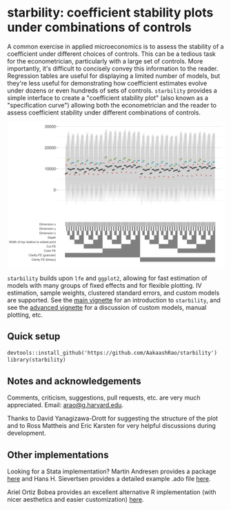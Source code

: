 # starbility: coefficient stability plots under combinations of controls

A common exercise in applied microeconomics is to assess the stability of a coefficient under different choices of controls. This can be a tedious task for the econometrician, particularly with a large set of controls. More importantly, it's difficult to concisely convey this information to the reader. Regression tables are useful for displaying a limited number of models, but they're less useful for demonstrating how coefficient estimates evolve under dozens or even hundreds of sets of controls. `starbility` provides a simple interface to create a "coefficient stability plot" (also known as a "specification curve") allowing both the econometrician and the reader to assess coefficient stability under different combinations of controls. 

![alt text](https://github.com/AakaashRao/starbility/blob/master/doc/example.png)

`starbility` builds upon `lfe` and `ggplot2`, allowing for fast estimation of models with many groups of fixed effects and for flexible plotting. IV estimation, sample weights, clustered standard errors, and custom models are supported. See the [main vignette](https://htmlpreview.github.io/?https://github.com/AakaashRao/starbility/blob/master/doc/starbility.html) for an introduction to `starbility`, and see the [advanced vignette](https://htmlpreview.github.io/?https://github.com/AakaashRao/starbility/blob/master/doc/starbility-advanced.html) for a discussion of custom models, manual plotting, etc.

## Quick setup
```
devtools::install_github('https://github.com/AakaashRao/starbility')
library(starbility)
```

## Notes and acknowledgements 
Comments, criticism, suggestions, pull requests, etc. are very much appreciated. Email: <arao@g.harvard.edu>. 

Thanks to David Yanagizawa-Drott for suggesting the structure of the plot and to Ross Mattheis and Eric Karsten for very helpful discussions during development.

## Other implementations
Looking for a Stata implementation? Martin Andresen provides a package [here](https://github.com/martin-andresen/speccurve) and Hans H. Sievertsen provides a detailed example .ado file [here](https://github.com/hhsievertsen/speccurve). 

Ariel Ortiz Bobea provides an excellent alternative R implementation (with nicer aesthetics and easier customization) [here](https://github.com/ArielOrtizBobea/spec_chart). 
